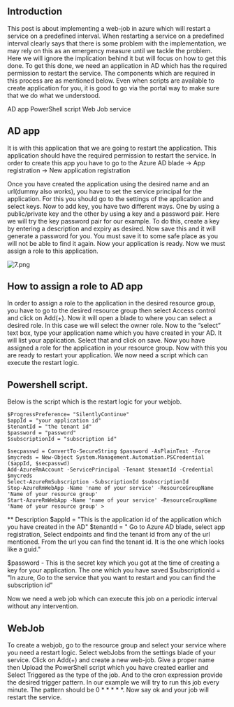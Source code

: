 ## Introduction
This post is about implementing a web-job in azure which will restart a service on a predefined interval. When restarting a service on a predefined interval clearly says that there is some problem with the implementation, we may rely on this as an emergency measure until we tackle the problem. Here we will ignore the implication behind it but will focus on how to get this done. To get this done, we need an application in AD which has the required permission to restart the service. The components which are required in this process are as mentioned below. Even when scripts are available to create application for you, it is good to go via the portal way to make sure that we do what we understood.


AD app
PowerShell script
Web Job service

## AD app
It is with this application that we are going to restart the application. This application should have the required permission to restart the service. In order to create this app you have to go to the 
Azure AD blade -> App registration -> New application registration

Once you have created the application using the desired name and an url(dummy also works), you have to set the service principal for the application. For this you should go to the settings of the application and select keys. Now to add key, you have two different ways. One by using a public/private key and the other by using a key and a password pair. Here we will try the key password pair for our example. To do this, create a key by entering a description and expiry as desired. Now save this and it will generate a password for you. You must save it to some safe place as you will not be able to find it again. Now your application is ready. Now we must assign a role to this application.

![7.png]({{site.baseurl}}/images/7.png)


## How to assign a role to AD app
In order to assign a role to the application in the desired resource group, you have to go to the desired resource group then select Access control and click on Add(+). Now it will open a blade to where you can select a desired role. In this case we will select the owner role. Now to the “select” text box, type your application name which you have created in your AD. It will list your application. Select that and click on save. Now you have assigned a role for the application in your resource group. Now with this you are ready to restart your application. We now need a script which can execute the restart logic.

## Powershell script.
Below is the script which is the restart logic for your webjob.

	$ProgressPreference= "SilentlyContinue"
	$appId = "your application id"
	$tenantId = "the tenant id"
	$password = "password"
	$subscriptionId = "subscription id"
	
	$secpasswd = ConvertTo-SecureString $password -AsPlainText -Force
	$mycreds = New-Object System.Management.Automation.PSCredential ($appId, $secpasswd)
	Add-AzureRmAccount -ServicePrincipal -Tenant $tenantId -Credential $mycreds
	Select-AzureRmSubscription -SubscriptionId $subscriptionId
	Stop-AzureRmWebApp -Name 'name of your service' -ResourceGroupName 'Name of your resource group'
	Start-AzureRmWebApp -Name 'name of your service' -ResourceGroupName 'Name of your resource group' >
	
** Description
$appId = "This is the application id of the application which you have created in the AD"
$tenantId = " Go to Azure AD blade, select app registration, Select endpoints and find the tenant id from any of the url mentioned. From the url you can find the tenant id. It is the one which looks like a guid."

$password - This is the secret key which you got at the time of creating a key for your application. The one which you have saved
$subscriptionId = "In azure, Go to the service that you want to restart and you can find the subscription id”

Now we need a web job which can execute this job on a periodic interval without any intervention.

## WebJob
To create a webjob, go to the resource group and select your service where you need a restart logic. Select webJobs from the settings blade of your service. Click on Add(+) and create a new web-job. Give a proper name then Upload the PowerShell script which you have created earlier and Select Triggered as the type of the job. And to the cron expression provide the desired trigger pattern. In our example we will try to run this job every minute. The pattern should be 0 * * * * *. Now say ok and your job will restart the service.
